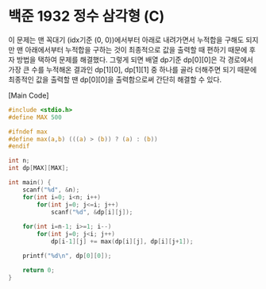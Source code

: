 # 백준 1932 정수 삼각형 (C)

이 문제는 맨 꼭대기 (idx기준 (0, 0))에서부터 아래로 내려가면서 누적합을 구해도 되지만 맨 아래에서부터 누적합을 구하는 것이 최종적으로 값을 출력할 때 편하기 때문에 후자 방법을 택하여 문제를 해결했다.
그렇게 되면 배열 dp기준 dp[0][0]은 각 경로에서 가장 큰 수를 누적해온 결과인 dp[1][0], dp[1][1] 중 하나를 골라 더해주면 되기 때문에 최종적인 값을 출력할 땐 dp[0][0]을 출력함으로써 간단히 해결할 수 있다.

[Main Code]
``` c
#include <stdio.h>
#define MAX 500

#ifndef max
#define max(a,b) (((a) > (b)) ? (a) : (b))
#endif

int n;
int dp[MAX][MAX];

int main() {
    scanf("%d", &n);
    for(int i=0; i<n; i++) 
        for(int j=0; j<=i; j++) 
            scanf("%d", &dp[i][j]);
        
    for(int i=n-1; i>=1; i--)
        for(int j=0; j<i; j++)
            dp[i-1][j] += max(dp[i][j], dp[i][j+1]);

    printf("%d\n", dp[0][0]);

    return 0;
}
```